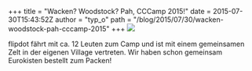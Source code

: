+++
title = "Wacken? Woodstock? Pah, CCCamp 2015!"
date = 2015-07-30T15:43:52Z
author = "typ_o"
path = "/blog/2015/07/30/wacken-woodstock-pah-cccamp-2015"
+++
![](https://flipdot.org/blog/uploads/800px-Cccamp15-logo-small-black_RGB.serendipityThumb.png)  
  
flipdot fährt mit ca. 12 Leuten zum Camp und ist mit einem gemeinsamen
Zelt in der eigenen Village vertreten. Wir haben schon gemeinsam
Eurokisten bestellt zum Packen\!
